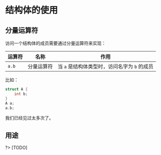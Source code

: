 # 结构体的使用

## 分量运算符

访问一个结构体的成员需要通过分量运算符来实现：

| 运算符 | 名称       | 作用                                         |
| ------ | ---------- | -------------------------------------------- |
| `a.b`  | 分量运算符 | 当 `a` 是结构体类型时，访问名字为 `b` 的成员 |

比如：
```cpp
struct A {
    int b;
}
A a;
a.b;
```
我们已经见过太多次了。

## 用途

?> [TODO]